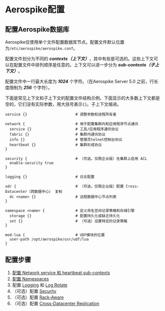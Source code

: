 # Aerospike配置

## 配置Aerospike数据库
Aerospike仅使用单个文件配置数据库节点。配置文件默认位置为`/etc/aerospike/aerospike.conf`。

配置文件划分为不同的 ***contexts（上下文）***，其中有些是可选的。这些上下文可以在配置文件中排列顺序是任意的。上下文可以进一步分为 ***sub-contexts（子上下文）***。

配置文件中一行最大长度为 ***1024*** 个字符。（在Aerospike Server 5.0 之前，行长度限制为 ***256*** 个字符）。

下面是常见上下文和子上下文的配置文件结构示例。下面显示的大多数上下文都是空的，它们没有实际参数，用大括号表示`{}`。子上下文缩进。

```
service {}                      # 调整参数和进程所有者

network {                       # 用于配置集群内和应用程序节点通讯
  service {}                    # 工具/应用程序通讯协议
  fabric {}                     # 集群内通讯协议
  info {}                       # 管理员telnet控制台协议
  heartbeat {}                  # 集群形成协议
}

security {                      # （可选，仅限企业版）在集群上启用 ACL
  enable-security true
}

logging {}                      # 日志配置

xdr {                           # （可选，仅限企业版）配置 Cross-Datacenter（跨数据中心） 复制
  dc <name> {}                  # 远程数据中心节点列表
}

namespace <name> {              # 定义命名空间记录策略和存储引擎
  storage {}                    # 配置持久化或缺乏持久化
  set {}                        # （可选）设置特定的记录策略
}

mod-lua {                       # UDF模块的位置
  user-path /opt/aerospike/usr/udf/lua
}
```

## 配置步骤

1. [配置 Network service 和 heartbeat sub-contexts](https://www.aerospike.com/docs/operations/configure/network/)
2. [配置 Namespaces](https://www.aerospike.com/docs/operations/configure/namespace/)
3. 配置 [Logging](https://www.aerospike.com/docs/operations/configure/log/) 和 [Log Rotate](https://www.aerospike.com/docs/operations/configure/log/index.html#log-rotate)
4. （可选）配置 [Security](https://www.aerospike.com/docs/operations/configure/security/)
5. （可选）配置 [Rack-Aware](https://www.aerospike.com/docs/operations/configure/network/rack-aware/)
6. （可选）配置 [Cross-Datacenter Replication](https://www.aerospike.com/docs/operations/configure/cross-datacenter/)